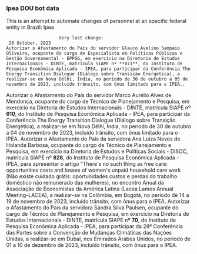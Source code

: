  ### Ipea DOU bot data
 This is an attempt to automate changes of personnel at an specific federal entity in Brazil: Ipea
 
                        Very last change: 
 	 26 October, 2023
	Autorizar o Afastamento do País do servidor Glauco Avelino Sampaio Oliveira, ocupante do cargo de Especialista em Políticas Públicas e Gestão Governamental - EPPGG, em exercício na Diretoria de Estudos Internacionais - DINTE, matrícula SIAPE nº **071**, do Instituto de Pesquisa Econômica Aplicada - IPEA, para participar da Conferência The Energy Transition Dialogue (Diálogo sobre Transição Energética), a realizar-se em Nova Délhi, Índia, no período de 30 de outubro a 05 de novembro de 2023, incluído trânsito, com ônus limitado para o IPEA..
Autorizar o Afastamento do País do servidor Marco Aurélio Alves de Mendonça, ocupante do cargo de Técnico de Planejamento e Pesquisa, em exercício na Diretoria de Estudos Internacionais - DINTE, matrícula SIAPE nº **610**, do Instituto de Pesquisa Econômica Aplicada - IPEA, para participar da Conferência The Energy Transition Dialogue (Diálogo sobre Transição Energética), a realizar-se em Nova Délhi, Índia, no período de 30 de outubro a 04 de novembro de 2023, incluído trânsito, com ônus limitado para o IPEA.
Autorizar o Afastamento do País da servidora Ana Luiza Neves de Holanda Barbosa, ocupante do cargo de Técnico de Planejamento e Pesquisa, em exercício na Diretoria de Estudos e Políticas Sociais - DISOC, matrícula SIAPE nº **828**, do Instituto de Pesquisa Econômica Aplicada - IPEA, para apresentar o artigo "There's no such thing as free care: opportunities costs and losses of women's unpaid household care work (Não existe cuidado grátis: oportunidades custos e perdas do trabalho doméstico não remunerado das mulheres), no encontro Anual da Associação de Economistas da América Latina (Lacea Lames Annual Meeting-LACEA), a realizar-se na Colômbia, em Bogotá, no período de 14 a 19 de novembro de 2023, incluído trânsito, com ônus para o IPEA.
Autorizar o Afastamento do País da servidora Sandra Silva Paulsen, ocupante do cargo de Técnico de Planejamento e Pesquisa, em exercício na Diretoria de Estudos Internacionais - DINTE, matrícula SIAPE nº **70**, do Instituto de Pesquisa Econômica Aplicada - IPEA, para participar da 28ª Conferência das Partes sobre a Convenção de Mudanças Climáticas das Nações Unidas, a realizar-se em Dubai, nos Emirados Árabes Unidos, no período de 01 a 10 de dezembro de 2023, incluído trânsito, com ônus para o IPEA.
